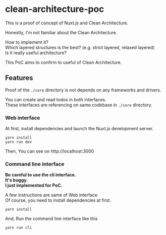 # clean-architecture-poc
This is a proof of concept of Nuxt.js and Clean Architecture.

Honestly, I'm not familiar about the Clean Architecture.

How to implement it?  
Which layered structures is the best? (e.g. strict layered, relaxed layered)  
Is it really useful architecture?

This PoC aims to confirm to useful of Clean Architecture.

## Features
Proof of the `./core` directory is not depends on any frameworks and drivers.

You can create and read todos in both interfaces.  
These interfaces are referencing on same codebase in `./core` directory.

### Web interface
At first, install dependencies and launch the Nuxt.js development server.
```
yarn install
yarn run dev
```

Then, You can see on http://localhost:3000

### Command line interface
**Be careful to use the cli interface.  
It's buggy.  
I just implemented for PoC.**

A few instructions are same of Web interface  
Of course, you need to install dependencies at first.
```
yarn install
```

And, Run the command line interface like this
```
yarn run cli
```
